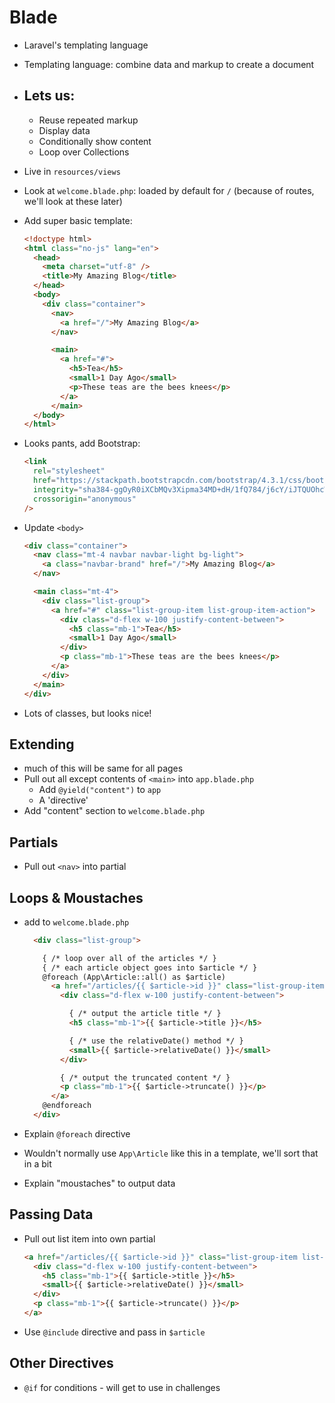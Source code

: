# Blade

- Laravel's templating language
- Templating language: combine data and markup to create a document
- Lets us:
    -
    - Reuse repeated markup
    - Display data
    - Conditionally show content
    - Loop over Collections
- Live in `resources/views`
- Look at `welcome.blade.php`: loaded by default for `/` (because of routes, we'll look at these later)
- Add super basic template:

    ```html
    <!doctype html>
    <html class="no-js" lang="en">
      <head>
        <meta charset="utf-8" />
        <title>My Amazing Blog</title>
      </head>
      <body>
        <div class="container">
          <nav>
            <a href="/">My Amazing Blog</a>
          </nav>

          <main>
            <a href="#">
              <h5>Tea</h5>
              <small>1 Day Ago</small>
              <p>These teas are the bees knees</p>
            </a>
          </main>
      </body>
    </html>
    ```
- Looks pants, add Bootstrap:

    ```html
    <link
      rel="stylesheet"
      href="https://stackpath.bootstrapcdn.com/bootstrap/4.3.1/css/bootstrap.min.css"
      integrity="sha384-ggOyR0iXCbMQv3Xipma34MD+dH/1fQ784/j6cY/iJTQUOhcWr7x9JvoRxT2MZw1T"
      crossorigin="anonymous"
    />
    ```
- Update `<body>`

    ```html
    <div class="container">
      <nav class="mt-4 navbar navbar-light bg-light">
        <a class="navbar-brand" href="/">My Amazing Blog</a>
      </nav>

      <main class="mt-4">
        <div class="list-group">
          <a href="#" class="list-group-item list-group-item-action">
            <div class="d-flex w-100 justify-content-between">
              <h5 class="mb-1">Tea</h5>
              <small>1 Day Ago</small>
            </div>
            <p class="mb-1">These teas are the bees knees</p>
          </a>
        </div>
      </main>
    </div>
    ```
- Lots of classes, but looks nice!


## Extending

- much of this will be same for all pages
- Pull out all except contents of `<main>` into `app.blade.php`
    - Add `@yield("content")` to `app`
    - A 'directive'
- Add "content" section to `welcome.blade.php`


## Partials

- Pull out `<nav>` into partial


## Loops & Moustaches

- add to `welcome.blade.php`

    ```html
      <div class="list-group">

        { /* loop over all of the articles */ }
        { /* each article object goes into $article */ }
        @foreach (App\Article::all() as $article)
          <a href="/articles/{{ $article->id }}" class="list-group-item list-group-item-action">
            <div class="d-flex w-100 justify-content-between">

              { /* output the article title */ }
              <h5 class="mb-1">{{ $article->title }}</h5>

              { /* use the relativeDate() method */ }
              <small>{{ $article->relativeDate() }}</small>
            </div>

            { /* output the truncated content */ }
            <p class="mb-1">{{ $article->truncate() }}</p>
          </a>
        @endforeach
      </div>
    ```
- Explain `@foreach` directive
- Wouldn't normally use `App\Article` like this in a template, we'll sort that in a bit
- Explain "moustaches" to output data

## Passing Data

- Pull out list item into own partial

    ```html
    <a href="/articles/{{ $article->id }}" class="list-group-item list-group-item-action">
      <div class="d-flex w-100 justify-content-between">
        <h5 class="mb-1">{{ $article->title }}</h5>
        <small>{{ $article->relativeDate() }}</small>
      </div>
      <p class="mb-1">{{ $article->truncate() }}</p>
    </a>
    ```
- Use `@include` directive and pass in `$article`


## Other Directives

- `@if` for conditions - will get to use in challenges
